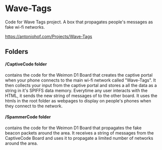 # Wave-Tags

Code for Wave Tags project. A box that propagates people's messages as fake wi-fi networks.

https://antoniohof.com/Projects/Wave-Tags

## Folders

#### /CaptiveCode folder 
contains the code for the Weimon D1 Board that creates the captive portal when your phone connects to the main wi-fi network called "Wave-Tags". It then collects your input from the captive portal and stores a all the data as a string in it's SPIFFS data memory. Everytime any user interacts with the HTML, it sends the new string of messages of to the other board. It uses the htmls in the root folder as webpages to display on people's phones when they connect to the network.

#### /SpammerCode folder 
contains the code for the Weimon D1 Board that propagates the fake beacon packets around the area. It receives a string of messages from the CaptiveCode Board and uses it to propagate a limited number of networks around the area.
